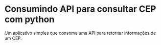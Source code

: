 # Consumindo API para consultar CEP com python

Um aplicativo simples que consome uma API para retornar informações de um CEP.
